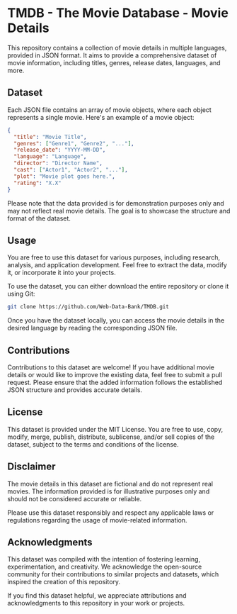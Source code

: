 # TMDB - The Movie Database - Movie Details
This repository contains a collection of movie details in multiple languages, provided in JSON format. It aims to provide a comprehensive dataset of movie information, including titles, genres, release dates, languages, and more.

## Dataset
Each JSON file contains an array of movie objects, where each object represents a single movie. Here's an example of a movie object:

```json
{
  "title": "Movie Title",
  "genres": ["Genre1", "Genre2", "..."],
  "release_date": "YYYY-MM-DD",
  "language": "Language",
  "director": "Director Name",
  "cast": ["Actor1", "Actor2", "..."],
  "plot": "Movie plot goes here.",
  "rating": "X.X"
}
```

Please note that the data provided is for demonstration purposes only and may not reflect real movie details. The goal is to showcase the structure and format of the dataset.

## Usage
You are free to use this dataset for various purposes, including research, analysis, and application development. Feel free to extract the data, modify it, or incorporate it into your projects.

To use the dataset, you can either download the entire repository or clone it using Git:

```bash
git clone https://github.com/Web-Data-Bank/TMDB.git
```

Once you have the dataset locally, you can access the movie details in the desired language by reading the corresponding JSON file.

## Contributions
Contributions to this dataset are welcome! If you have additional movie details or would like to improve the existing data, feel free to submit a pull request. Please ensure that the added information follows the established JSON structure and provides accurate details.

## License
This dataset is provided under the MIT License. You are free to use, copy, modify, merge, publish, distribute, sublicense, and/or sell copies of the dataset, subject to the terms and conditions of the license.

## Disclaimer
The movie details in this dataset are fictional and do not represent real movies. The information provided is for illustrative purposes only and should not be considered accurate or reliable.

Please use this dataset responsibly and respect any applicable laws or regulations regarding the usage of movie-related information.

## Acknowledgments
This dataset was compiled with the intention of fostering learning, experimentation, and creativity. We acknowledge the open-source community for their contributions to similar projects and datasets, which inspired the creation of this repository.

If you find this dataset helpful, we appreciate attributions and acknowledgments to this repository in your work or projects.
